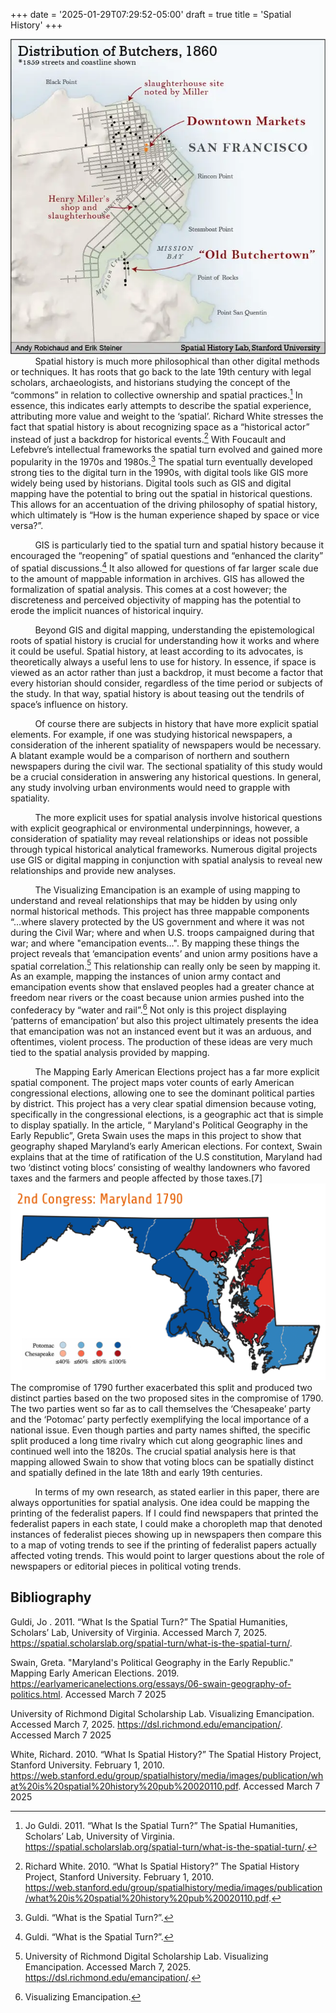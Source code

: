 +++
date = '2025-01-29T07:29:52-05:00'
draft = true
title = 'Spatial History'
+++


![mapofbutchersinny1860](/spatial-history1.png)
&nbsp;&nbsp;&nbsp;&nbsp;&nbsp;&nbsp;&nbsp;&nbsp;&nbsp;&nbsp;Spatial history is much more philosophical than other digital methods or techniques. It has roots that go back to the late 19th century with legal scholars, archaeologists, and historians studying the concept of the “commons” in relation to collective ownership and spatial practices.[^1] In essence, this indicates early attempts to describe the spatial experience, attributing more value and weight to the ‘spatial’. Richard White stresses the fact that spatial history is about recognizing space as a “historical actor” instead of just a backdrop for historical events.[^2] With 
Foucault and Lefebvre’s intellectual frameworks the spatial turn evolved and gained more popularity in the 1970s and 1980s.[^3] The spatial turn eventually developed strong ties to the digital turn in the 1990s, with digital tools like GIS more widely being used by historians. Digital tools such as GIS and digital mapping have the potential to bring out the spatial in historical questions. This allows for an accentuation of the driving philosophy of spatial history, which ultimately is “How is the human experience shaped by space or vice versa?”.

&nbsp;&nbsp;&nbsp;&nbsp;&nbsp;&nbsp;&nbsp;&nbsp;&nbsp;&nbsp;GIS is particularly tied to the spatial turn and spatial history because it encouraged the “reopening” of spatial questions and “enhanced the clarity” of spatial discussions.[^4] It also allowed for questions of far larger scale due to the amount of mappable information in archives. GIS has allowed the formalization of spatial analysis. This comes at a cost however; the discreteness and perceived objectivity of mapping has the potential to erode the implicit nuances of historical inquiry. 

&nbsp;&nbsp;&nbsp;&nbsp;&nbsp;&nbsp;&nbsp;&nbsp;&nbsp;&nbsp;Beyond GIS and digital mapping, understanding the epistemological roots of spatial history is crucial for understanding how it works and where it could be useful. Spatial history, at least according to its advocates, is theoretically always a useful lens to use for history. In essence, if space is viewed as an actor rather than just a backdrop, it must become a factor that every historian should consider, regardless of the time period or subjects of the study. In that way, spatial history is about teasing out the tendrils of space’s influence on history. 

&nbsp;&nbsp;&nbsp;&nbsp;&nbsp;&nbsp;&nbsp;&nbsp;&nbsp;&nbsp;Of course there are subjects in history that have more explicit spatial elements. For example, if one was studying historical newspapers, a consideration of the inherent spatiality of newspapers would be necessary. A blatant example would be a comparison of northern and southern newspapers during the civil war. The sectional spatiality of this study would be a crucial consideration in answering any historical questions. In general, any study involving urban environments would need to grapple with spatiality. 

&nbsp;&nbsp;&nbsp;&nbsp;&nbsp;&nbsp;&nbsp;&nbsp;&nbsp;&nbsp;The more explicit uses for spatial analysis involve historical questions with explicit geographical or environmental underpinnings, however, a consideration of spatiality may reveal relationships or ideas not possible through typical historical analytical frameworks. Numerous digital projects use GIS or digital mapping in conjunction with spatial analysis to reveal new relationships and provide new analyses.

&nbsp;&nbsp;&nbsp;&nbsp;&nbsp;&nbsp;&nbsp;&nbsp;&nbsp;&nbsp;The Visualizing Emancipation is an example of using mapping to understand and reveal relationships that may be hidden by using only normal historical methods. This project has three mappable components  “...where slavery protected by the US government and where it was not during the Civil War; where and when U.S. troops campaigned during that war; and where "emancipation events…". By mapping these things the project reveals that ‘emancipation events’ and union army positions have a spatial correlation.[^5] This relationship can really only be seen by mapping it. As an example, mapping the instances of union army contact and emancipation events show that enslaved peoples had a greater chance at freedom near rivers or the coast because union armies pushed into the confederacy by “water and rail”.[^6] Not only is this project displaying ‘patterns of emancipation’ but also this project ultimately presents the idea that emancipation was not an instanced event but it was an arduous, and oftentimes, violent process. The production of these ideas are very much tied to the spatial analysis provided by mapping. 

&nbsp;&nbsp;&nbsp;&nbsp;&nbsp;&nbsp;&nbsp;&nbsp;&nbsp;&nbsp;The Mapping Early American Elections project has a far more explicit spatial component. The project maps voter counts of early American congressional elections, allowing one to see the dominant political parties by district. This project has a very clear spatial dimension because voting, specifically in the congressional elections, is a geographic act that is simple to display spatially. In the article, “ Maryland's Political Geography in the Early Republic”, Greta Swain uses the maps in this project to show that geography shaped Maryland’s early American elections. For context, Swain explains that at the time of ratification of the U.S constitution, Maryland had two ‘distinct voting blocs’ consisting of wealthy landowners who favored taxes and the farmers and people affected by those taxes.[7] ![mapofmarylandvotingresultsin1790](/md1790.png) The compromise of 1790 further exacerbated this split and produced two distinct parties based on the two proposed sites in the compromise of 1790. The two parties went so far as to call themselves the ‘Chesapeake’ party and the ‘Potomac’ party perfectly exemplifying the local importance of a national issue. Even though parties and party names shifted, the specific split produced a long time rivalry which cut along geographic lines and continued well into the 1820s. The crucial spatial analysis here is that mapping allowed Swain to show that voting blocs can be spatially distinct and spatially defined in the late 18th and early 19th centuries.   

&nbsp;&nbsp;&nbsp;&nbsp;&nbsp;&nbsp;&nbsp;&nbsp;&nbsp;&nbsp;In terms of my own research, as stated earlier in this paper, there are always opportunities for spatial analysis. One idea could be mapping the printing of the federalist papers. If I could find newspapers that printed the federalist papers in each state, I could make a choropleth map that denoted instances of federalist pieces showing up in newspapers then compare this to a map of voting trends to see if the printing of federalist papers actually affected voting trends. This would point to larger questions about the role of newspapers or editorial pieces in political voting trends.     
 

[^1]: Jo Guldi. 2011. “What Is the Spatial Turn?” The Spatial Humanities, Scholars’ Lab, University of Virginia. https://spatial.scholarslab.org/spatial-turn/what-is-the-spatial-turn/.

[^2]: Richard White. 2010. “What Is Spatial History?” The Spatial History Project, Stanford University. February 1, 2010. https://web.stanford.edu/group/spatialhistory/media/images/publication/what%20is%20spatial%20history%20pub%20020110.pdf.  

[^3]: Guldi. “What is the Spatial Turn?”.

[^4]: Guldi. “What is the Spatial Turn?”.

[^5]: University of Richmond Digital Scholarship Lab. Visualizing Emancipation. Accessed March 7, 2025. https://dsl.richmond.edu/emancipation/. 

[^6]: Visualizing Emancipation.

[^7]: Greta Swain. "Maryland's Political Geography in the Early Republic." Mapping Early American Elections. 2019. https://earlyamericanelections.org/essays/06-swain-geography-of-politics.html.

## Bibliography
Guldi, Jo . 2011. “What Is the Spatial Turn?” The Spatial Humanities, Scholars’ Lab, University of Virginia. Accessed March 7, 2025. 
https://spatial.scholarslab.org/spatial-turn/what-is-the-spatial-turn/.

Swain, Greta. "Maryland's Political Geography in the Early Republic." Mapping Early American Elections. 2019. https://earlyamericanelections.org/essays/06-swain-geography-of-politics.html. Accessed March 7 2025

University of Richmond Digital Scholarship Lab. Visualizing Emancipation. Accessed March 7, 2025. https://dsl.richmond.edu/emancipation/. Accessed March 7 2025

White, Richard. 2010. “What Is Spatial History?” The Spatial History Project, Stanford University. February 1, 2010. https://web.stanford.edu/group/spatialhistory/media/images/publication/what%20is%20spatial%20history%20pub%20020110.pdf. Accessed March 7 2025